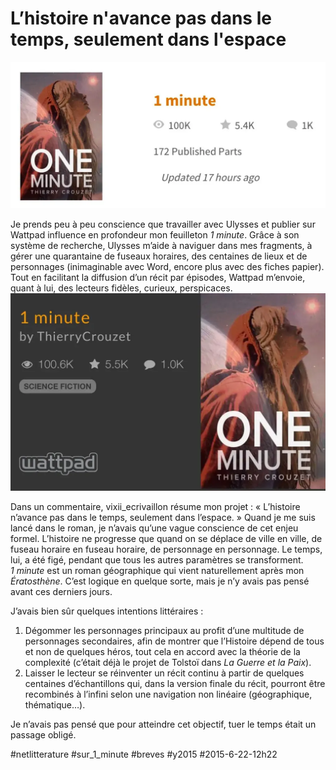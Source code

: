 # L’histoire n'avance pas dans le temps, seulement dans l'espace

![](_i/100k.webp)

Je prends peu à peu conscience que travailler avec Ulysses et publier sur Wattpad influence en profondeur mon feuilleton *1 minute*. Grâce à son système de recherche, Ulysses m’aide à naviguer dans mes fragments, à gérer une quarantaine de fuseaux horaires, des centaines de lieux et de personnages (inimaginable avec Word, encore plus avec des fiches papier). Tout en facilitant la diffusion d’un récit par épisodes, Wattpad m’envoie, quant à lui, des lecteurs fidèles, curieux, perspicaces.
![1 Minute a franchi les 100 000 chapitres lus.](_i/100k1.webp)

Dans un commentaire, vixii\_ecrivaillon résume mon projet : « L’histoire n’avance pas dans le temps, seulement dans l’espace. » Quand je me suis lancé dans le roman, je n’avais qu’une vague conscience de cet enjeu formel. L’histoire ne progresse que quand on se déplace de ville en ville, de fuseau horaire en fuseau horaire, de personnage en personnage. Le temps, lui, a été figé, pendant que tous les autres paramètres se transforment. *1 minute* est un roman géographique qui vient naturellement après mon *Ératosthène*. C’est logique en quelque sorte, mais je n’y avais pas pensé avant ces derniers jours.

J’avais bien sûr quelques intentions littéraires :

1. Dégommer les personnages principaux au profit d’une multitude de personnages secondaires, afin de montrer que l’Histoire dépend de tous et non de quelques héros, tout cela en accord avec la théorie de la complexité (c’était déjà le projet de Tolstoï dans *La Guerre et la Paix*).
2. Laisser le lecteur se réinventer un récit continu à partir de quelques centaines d’échantillons qui, dans la version finale du récit, pourront être recombinés à l’infini selon une navigation non linéaire (géographique, thématique…).

Je n’avais pas pensé que pour atteindre cet objectif, tuer le temps était un passage obligé.

#netlitterature #sur_1_minute #breves #y2015 #2015-6-22-12h22
